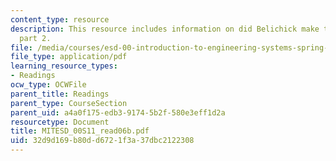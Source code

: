 ```yaml
---
content_type: resource
description: This resource includes information on did Belichick make the right call?
  part 2.
file: /media/courses/esd-00-introduction-to-engineering-systems-spring-2011/32d9d169b80dd6721f3a37dbc2122308_MITESD_00S11_read06b.pdf
file_type: application/pdf
learning_resource_types:
- Readings
ocw_type: OCWFile
parent_title: Readings
parent_type: CourseSection
parent_uid: a4a0f175-edb3-9174-5b2f-580e3eff1d2a
resourcetype: Document
title: MITESD_00S11_read06b.pdf
uid: 32d9d169-b80d-d672-1f3a-37dbc2122308
---
```

